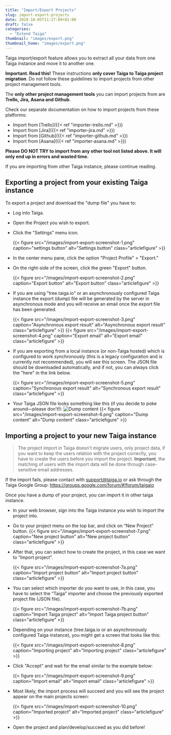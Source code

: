 ```yaml
---
title: "Import/Export Projects"
slug: import-export-projects
date: 2020-10-05T11:27:09+02:00
draft: false
categories:
  - "Extend Taiga"
thumbnail: "images/export.png"
thumbnail_home: "images/export.png"
---
```


Taiga import/export feature allows you to extract all your data from one Taiga instance and move it to another one.

**Important. Read this!** These instructions **only cover Taiga to Taiga project migration**. Do not follow these guidelines to import projects from other project management tools.

The **only other project management tools** you can import projects from are **Trello, Jira, Asana and Github**.

Check our separate documentation on how to import projects from these platforms:

- Import from [Trello]({{< ref "importer-trello.md" >}})
- Import from [Jira]({{< ref "importer-jira.md" >}})
- Import from [Github]({{< ref "importer-github.md" >}})
- Import from [Asana]({{< ref "importer-asana.md" >}})

**Please DO NOT TRY to import from any other tool not listed above. It will only end up in errors and wasted time.**

If you are importing from other Taiga instance, please continue reading.

## Exporting a project from your existing Taiga instance

To export a project and download the "dump file" you have to:

- Log into Taiga.
- Open the Project you wish to export.
- Click the "Settings" menu icon.

  {{< figure src="/images/import-export-screenshot-1.png" caption="settings button" alt="Settings button" class="articlefigure" >}}
- In the center menu pane, click the option "Project Profile" > "Export."
- On the right-side of the screen, click the green "Export" button.

  {{< figure src="/images/import-export-screenshot-2.png" caption="Export button" alt="Export button" class="articlefigure" >}}
- If you are using "tree.taiga.io" or an asynchronously configured Taiga instance the export (dump) file will be generated by the server in asynchronous mode and you will receive an email once the export file has been generated.

  {{< figure src="/images/import-export-screenshot-3.png" caption="Asynchronous export result" alt="Asynchronous export result" class="articlefigure" >}}
  {{< figure src="/images/import-export-screenshot-4.png" caption="Export email" alt="Export email" class="articlefigure" >}}
- If you are exporting from a local instance (or non-Taiga hosted) which is configured to work synchronously (this is a legacy configuration and is currently not recommended), you will see this screen. The JSON file should be downloaded automatically, and if not, you can always click the "here" in the link below.

  {{< figure src="/images/import-export-screenshot-5.png" caption="Synchronous export result" alt="Synchronous export result" class="articlefigure" >}}
- Your Taiga JSON file looks something like this (if you decide to poke around—please don’t!):
  ![Dump content](import-export-screenshot-6.png "Dump content")
{{< figure src="/images/import-export-screenshot-6.png" caption="Dump content" alt="Dump content" class="articlefigure" >}}


## Importing a project to your new Taiga instance

> The project import in Taiga doesn't migrate users, only project data, if you want to keep the users relation with the project correctly, you have to create the users before you import the project. **Important**, the matching of users with the import data will be done through case-sensitive email addresses.

If the import fails, please contact with support@taiga.io or ask through the Taiga Google Group: https://groups.google.com/forum/#!forum/taigaio

Once you have a dump of your project, you can import it in other taiga instance.

- In your web browser, sign into the Taiga instance you wish to import the project into.
- Go to your project menu on the top bar, and click on “New Project” button.
  {{< figure src="/images/import-export-screenshot-7.png" caption="New project button" alt="New project button" class="articlefigure" >}}

- After that, you can select how to create the project, in this case we want to “Import project”.

  {{< figure src="/images/import-export-screenshot-7a.png" caption="Import project button" alt="Import project button" class="articlefigure" >}}
  
- You can select which importer do you want to use, in this case, you have to select the “Taiga” importer and choose the previously exported project file (JSON file).
  
  {{< figure src="/images/import-export-screenshot-7b.png" caption="Import Taiga project" alt="Import Taiga project button" class="articlefigure" >}}

- Depending on your instance (tree.taiga.io or an asynchronously configured Taiga instance), you might get a screen that looks like this:
 
  {{< figure src="/images/import-export-screenshot-8.png" caption="Importing project" alt="Importing project" class="articlefigure" >}}

- Click "Accept" and wait for the email similar to the example below:

  {{< figure src="/images/import-export-screenshot-9.png" caption="Import email" alt="Import email" class="articlefigure" >}}
- Most likely, the import process will succeed and you will see the project appear on the main projects screen:

  {{< figure src="/images/import-export-screenshot-10.png" caption="Imported project" alt="Imported project" class="articlefigure" >}}
- Open the project and plan/develop/succeed as you did before!
